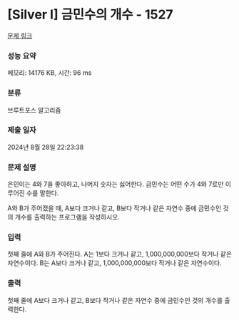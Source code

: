 # [Silver I] 금민수의 개수 - 1527 

[문제 링크](https://www.acmicpc.net/problem/1527) 

### 성능 요약

메모리: 14176 KB, 시간: 96 ms

### 분류

브루트포스 알고리즘

### 제출 일자

2024년 8월 28일 22:23:38

### 문제 설명

<p>은민이는 4와 7을 좋아하고, 나머지 숫자는 싫어한다. 금민수는 어떤 수가 4와 7로만 이루어진 수를 말한다.</p>

<p>A와 B가 주어졌을 때, A보다 크거나 같고, B보다 작거나 같은 자연수 중에 금민수인 것의 개수를 출력하는 프로그램을 작성하시오.</p>

### 입력 

 <p>첫째 줄에 A와 B가 주어진다. A는 1보다 크거나 같고, 1,000,000,000보다 작거나 같은 자연수이다. B는 A보다 크거나 같고, 1,000,000,000보다 작거나 같은 자연수이다.</p>

### 출력 

 <p>첫째 줄에 A보다 크거나 같고, B보다 작거나 같은 자연수 중에 금민수인 것의 개수를 출력한다.</p>

